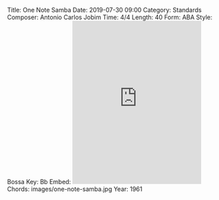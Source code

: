Title: One Note Samba
Date: 2019-07-30 09:00
Category: Standards
Composer: Antonio Carlos Jobim
Time: 4/4
Length: 40
Form: ABA
Style: Bossa
Key: Bb
Embed: <iframe src="https://open.spotify.com/embed/playlist/6QjqAyoPXAgI1ofnRNLiTk" width="300" height="380" frameborder="0" allowtransparency="true" allow="encrypted-media"></iframe>
Chords: images/one-note-samba.jpg
Year: 1961
